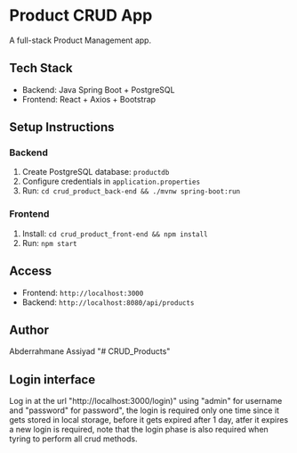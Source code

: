 # Product CRUD App
A full-stack Product Management app.

## Tech Stack
- Backend: Java Spring Boot + PostgreSQL
- Frontend: React + Axios + Bootstrap

## Setup Instructions

### Backend
1. Create PostgreSQL database: `productdb`
2. Configure credentials in `application.properties`
3. Run: `cd crud_product_back-end && ./mvnw spring-boot:run`

### Frontend
1. Install: `cd crud_product_front-end && npm install`
2. Run: `npm start`

## Access
- Frontend: `http://localhost:3000`
- Backend: `http://localhost:8080/api/products`

## Author
Abderrahmane Assiyad
"# CRUD_Products" 

## Login interface
Log in at the url "http://localhost:3000/login)" using "admin" for username and "password" for password", the login is required only one time since it gets stored in local storage, before it gets expired after 1 day, atfer it expires a new login is required, note that the login phase is also required when tyring to perform all crud methods.
